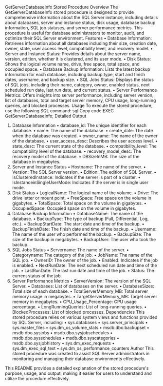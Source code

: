GetServerDatabaseInfo Stored Procedure
Overview
The GetServerDatabaseInfo stored procedure is designed to provide comprehensive information about the SQL Server instance, including details about databases, server and instance status, disk usage, database backup information, SQL job statuses, and server performance metrics. This procedure is useful for database administrators to monitor, audit, and optimize their SQL Server environment.
Features
•	Database Information: Retrieves information about all databases including their size, creation date, owner, state, user access level, compatibility level, and recovery model.
•	Server and Instance Status: Provides details about the server name, version, edition, whether it is clustered, and its user mode.
•	Disk Status: Shows the logical volume name, drive, free space, total space, and occupied space.
•	Database Backup Information: Lists the latest backup information for each database, including backup type, start and finish dates, username, and backup size.
•	SQL Jobs Status: Displays the status of SQL jobs, including their name, category, owner, enabled status, next scheduled run date, last run date, and current status.
•	Server Performance Metrics: Offers insights into server performance, including server version, list of databases, total and target server memory, CPU usage, long-running queries, and blocked processes.
Usage
To execute the stored procedure, use the following SQL command:
sql
Copy code
EXEC GetServerDatabaseInfo;
Detailed Output
1. Database Information
•	database_id: The unique identifier for each database.
•	name: The name of the database.
•	create_date: The date when the database was created.
•	owner_name: The name of the owner of the database.
•	user_access_desc: Describes the user access level.
•	state_desc: The current state of the database.
•	compatibility_level: The compatibility level of the database.
•	recovery_model_desc: The recovery model of the database.
•	DBSizeInMB: The size of the database in megabytes.
2. Server and Instance Status
•	Hostname: The name of the server.
•	Version: The SQL Server version.
•	Edition: The edition of SQL Server.
•	IsClusteredInstance: Indicates if the server is part of a cluster.
•	IsInstanceinSingleUserMode: Indicates if the server is in single user mode.
3. Disk Status
•	LogicalName: The logical name of the volume.
•	Drive: The drive letter or mount point.
•	FreeSpace: Free space on the volume in gigabytes.
•	TotalSpace: Total space on the volume in gigabytes.
•	OccupiedSpace: Occupied space on the volume in gigabytes.
4. Database Backup Information
•	DatabaseName: The name of the database.
•	BackupType: The type of backup (Full, Differential, Log, etc.).
•	BackupStartDate: The start date and time of the backup.
•	BackupFinishDate: The finish date and time of the backup.
•	Username: The name of the user who performed the backup.
•	BackupSize: The size of the backup in megabytes.
•	BackupUser: The user who took the backup.
5. SQL Jobs Status
•	Servername: The name of the server.
•	Categoryname: The category of the job.
•	JobName: The name of the SQL job.
•	OwnerID: The owner of the job.
•	Enabled: Indicates if the job is enabled.
•	NextRunDate: The next scheduled run date and time of the job.
•	LastRunDate: The last run date and time of the job.
•	Status: The current status of the job.
6. Server Performance Metrics
•	ServerVersion: The version of the SQL Server.
•	Databases: List of databases on the server.
•	DatabaseSizes: Total size of each database.
•	TotalServerMemory_MB: Total server memory usage in megabytes.
•	TargetServerMemory_MB: Target server memory in megabytes.
•	CPU_Usage_Percentage: CPU usage percentage.
•	LongRunningQueries: List of long-running queries.
•	BlockedProcesses: List of blocked processes.
Dependencies
This stored procedure relies on various system views and functions provided by SQL Server, including:
•	sys.databases
•	sys.server_principals
•	sys.master_files
•	sys.dm_os_volume_stats
•	msdb.dbo.backupset
•	msdb.dbo.sysjobs
•	msdb.dbo.sysjobschedules
•	msdb.dbo.sysschedules
•	msdb.dbo.syscategories
•	msdb.dbo.sysjobhistory
•	sys.dm_exec_requests
•	sys.dm_exec_sql_text
•	sys.dm_os_performance_counters
Author
This stored procedure was created to assist SQL Server administrators in monitoring and managing their database environments effectively.

This README provides a detailed explanation of the stored procedure's purpose, usage, and output, making it easier for users to understand and utilize the procedure effectively.


